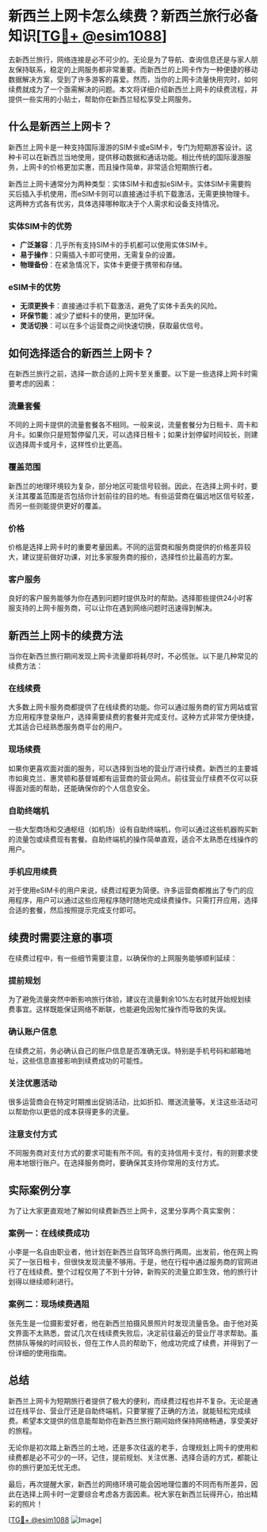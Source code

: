 # 新西兰上网卡怎么续费？新西兰旅行必备知识[[TG💪+ @esim1088](https://t.me/s/esim1088)]

去新西兰旅行，网络连接是必不可少的。无论是为了导航、查询信息还是与家人朋友保持联系，稳定的上网服务都非常重要。而新西兰的上网卡作为一种便捷的移动数据解决方案，受到了许多游客的喜爱。然而，当你的上网卡流量快用完时，如何续费就成为了一个亟需解决的问题。本文将详细介绍新西兰上网卡的续费流程，并提供一些实用的小贴士，帮助你在新西兰轻松享受上网服务。

## 什么是新西兰上网卡？

新西兰上网卡是一种支持国际漫游的SIM卡或eSIM卡，专门为短期游客设计。这种卡可以在新西兰当地使用，提供移动数据和通话功能。相比传统的国际漫游服务，上网卡的价格更加实惠，而且操作简单，非常适合短期旅行者。

新西兰上网卡通常分为两种类型：实体SIM卡和虚拟eSIM卡。实体SIM卡需要购买后插入手机使用，而eSIM卡则可以直接通过手机下载激活，无需更换物理卡。这两种方式各有优劣，具体选择哪种取决于个人需求和设备支持情况。

### 实体SIM卡的优势

- **广泛兼容**：几乎所有支持SIM卡的手机都可以使用实体SIM卡。
- **易于操作**：只需插入卡即可使用，无需复杂的设置。
- **物理备份**：在紧急情况下，实体卡更便于携带和存储。

### eSIM卡的优势

- **无须更换卡**：直接通过手机下载激活，避免了实体卡丢失的风险。
- **环保节能**：减少了塑料卡的使用，更加环保。
- **灵活切换**：可以在多个运营商之间快速切换，获取最优信号。

## 如何选择适合的新西兰上网卡？

在新西兰旅行之前，选择一款合适的上网卡至关重要。以下是一些选择上网卡时需要考虑的因素：

### 流量套餐

不同的上网卡提供的流量套餐各不相同。一般来说，流量套餐分为日租卡、周卡和月卡。如果你只是短暂停留几天，可以选择日租卡；如果计划停留时间较长，则建议选择周卡或月卡，这样性价比更高。

### 覆盖范围

新西兰的地理环境较为复杂，部分地区可能信号较弱。因此，在选择上网卡时，要关注其覆盖范围是否包括你计划前往的目的地。有些运营商在偏远地区信号较差，而另一些则能提供更好的覆盖。

### 价格

价格是选择上网卡时的重要考量因素。不同的运营商和服务商提供的价格差异较大，建议提前做好功课，对比多家服务商的报价，选择性价比最高的方案。

### 客户服务

良好的客户服务能够为你在遇到问题时提供及时的帮助。选择那些提供24小时客服支持的上网卡服务商，可以让你在遇到网络问题时迅速得到解决。

## 新西兰上网卡的续费方法

当你在新西兰旅行期间发现上网卡流量即将耗尽时，不必慌张。以下是几种常见的续费方法：

### 在线续费

大多数上网卡服务商都提供了在线续费的功能。你可以通过服务商的官方网站或官方应用程序登录账户，选择需要续费的套餐并完成支付。这种方式非常方便快捷，尤其适合已经熟悉服务商平台的用户。

### 现场续费

如果你更喜欢面对面的服务，可以选择到当地的营业厅进行续费。新西兰的主要城市如奥克兰、惠灵顿和基督城都有运营商的营业网点。前往营业厅续费不仅可以获得面对面的帮助，还能确保你的个人信息安全。

### 自助终端机

一些大型商场和交通枢纽（如机场）设有自助终端机，你可以通过这些机器购买新的流量包或续费现有套餐。自助终端机的操作简单直观，适合不太熟悉在线操作的用户。

### 手机应用续费

对于使用eSIM卡的用户来说，续费过程更为简便。许多运营商都推出了专门的应用程序，用户可以通过这些应用程序随时随地完成续费操作。只需打开应用，选择合适的套餐，然后按照提示完成支付即可。

## 续费时需要注意的事项

在续费过程中，有一些细节需要注意，以确保你的上网服务能够顺利延续：

### 提前规划

为了避免流量突然中断影响旅行体验，建议在流量剩余10%左右时就开始规划续费事宜。这样既能保证网络不断联，也能避免因匆忙操作而导致的失误。

### 确认账户信息

在续费之前，务必确认自己的账户信息是否准确无误。特别是手机号码和邮箱地址，这些信息直接影响到续费成功的可能性。

### 关注优惠活动

很多运营商会在特定时期推出促销活动，比如折扣、赠送流量等。关注这些活动可以帮助你以更低的成本获得更多的流量。

### 注意支付方式

不同服务商对支付方式的要求可能有所不同。有的支持信用卡支付，有的则要求使用本地银行账户。在选择服务商时，要确保其支持你常用的支付方式。

## 实际案例分享

为了让大家更直观地了解如何续费新西兰上网卡，这里分享两个真实案例：

### 案例一：在线续费成功

小李是一名自由职业者，他计划在新西兰自驾环岛旅行两周。出发前，他在网上购买了一张日租卡，但很快发现流量不够用。于是，他在行程中通过服务商的官网进行了在线续费。整个过程仅用了不到十分钟，新购买的流量立即生效，他的旅行计划得以继续顺利进行。

### 案例二：现场续费遇阻

张先生是一位摄影爱好者，他在新西兰拍摄风景照片时发现流量告急。由于他对英文界面不太熟悉，尝试几次在线续费失败后，决定前往最近的营业厅寻求帮助。虽然排队等候的时间较长，但在工作人员的帮助下，他成功完成了续费，并得到了一份详细的使用指南。

## 总结

新西兰上网卡为短期旅行者提供了极大的便利，而续费过程也并不复杂。无论是通过在线平台、营业厅还是自助终端机，只要掌握了正确的方法，就能轻松完成续费。希望本文提供的信息能帮助你在新西兰旅行期间始终保持网络畅通，享受美好的旅程。

无论你是初次踏上新西兰的土地，还是多次往返的老手，合理规划上网卡的使用和续费都是必不可少的一环。记住，提前规划、关注优惠、选择合适的方式，都能让你的旅行更加无忧无虑。

最后，再次提醒大家，新西兰的网络环境可能会因地理位置的不同而有所差异，因此在选择上网卡时一定要综合考虑各方面因素。祝大家在新西兰玩得开心，拍出精彩的照片！

[[TG💪+ @esim1088](https://t.me/s/esim1088) ![Image](https://i.postimg.cc/4NQfJmqS/Snipaste-2025-05-13-00-14-12.png)]
